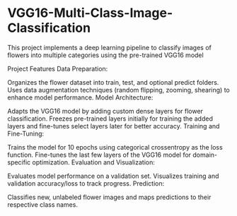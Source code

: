# VGG16-Multi-Class-Image-Classification
This project implements a deep learning pipeline to classify images of flowers into multiple categories using the pre-trained VGG16 model


Project Features
Data Preparation:

Organizes the flower dataset into train, test, and optional predict folders.
Uses data augmentation techniques (random flipping, zooming, shearing) to enhance model performance.
Model Architecture:

Adapts the VGG16 model by adding custom dense layers for flower classification.
Freezes pre-trained layers initially for training the added layers and fine-tunes select layers later for better accuracy.
Training and Fine-Tuning:

Trains the model for 10 epochs using categorical crossentropy as the loss function.
Fine-tunes the last few layers of the VGG16 model for domain-specific optimization.
Evaluation and Visualization:

Evaluates model performance on a validation set.
Visualizes training and validation accuracy/loss to track progress.
Prediction:

Classifies new, unlabeled flower images and maps predictions to their respective class names.
